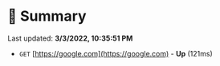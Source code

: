 # 📖 Summary
Last updated: **3/3/2022, 10:35:51 PM**

- `GET` [https://google.com](https://google.com) - **Up** (121ms)
